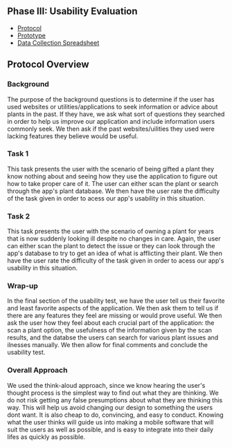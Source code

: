 ## Phase III: Usability Evaluation

* [Protocol](https://github.com/UsabilityEngineering/DoctorVerde/blob/master/phase3/DoctorVerdeProtocol.pdf)
* [Prototype](https://xd.adobe.com/view/aa438efd-953f-4a51-a444-14a28db70a0c-ff10/)
* [Data Collection Spreadsheet](https://docs.google.com/spreadsheets/d/1KaoBdcg1zuwB0vx1vRo3Soq8uMzRmiyELPo5geD84ng/edit?usp=sharing)

## Protocol Overview

### Background
The purpose of the background questions is to determine if the user has used websites or utilities/applications to seek information or advice about plants in the past. If they have, we ask what sort of questions they searched in order to help us improve our application and include information users commonly seek. We then ask if the past websites/uilities they used were lacking features they believe would be useful.

### Task 1
This task presents the user with the scenario of being gifted a plant they know nothing about and seeing how they use the application to figure out how to take proper care of it. The user can either scan the plant or search through the app's plant database. We then have the user rate the difficulty of the task given in order to acess our app's usability in this situation.

### Task 2
This task presents the user with the scenario of owning a plant for years that is now suddenly looking ill despite no changes in care. Again, the user can either scan the plant to detect the issue or they can look through the app's database to try to get an idea of what is afflicting their plant. We then have the user rate the difficulty of the task given in order to acess our app's usability in this situation.

### Wrap-up
In the final section of the usability test, we have the user tell us their favorite and least favorite aspects of the application. We then ask them to tell us if there are any features they feel are missing or would prove useful. We then ask the user how they feel about each crucial part of the application: the scan a plant option, the usefulness of the information given by the scan results, and the databse the users can search for various plant issues and ilnesses manually. We then allow for final comments and conclude the usability test.

### Overall Approach
We used the think-aloud approach, since we know hearing the user's thought process is the simplest way to find out what they are thinking. We do not risk getting any false presumptions about what they are thinking this way. This will help us avoid changing our design to something the users dont want. It is also cheap to do, convincing, and easy to conduct. Knowing what the user thinks will guide us into making a mobile software that will suit the users as well as possible, and is easy to integrate into their daily lifes as quickly as possible.
